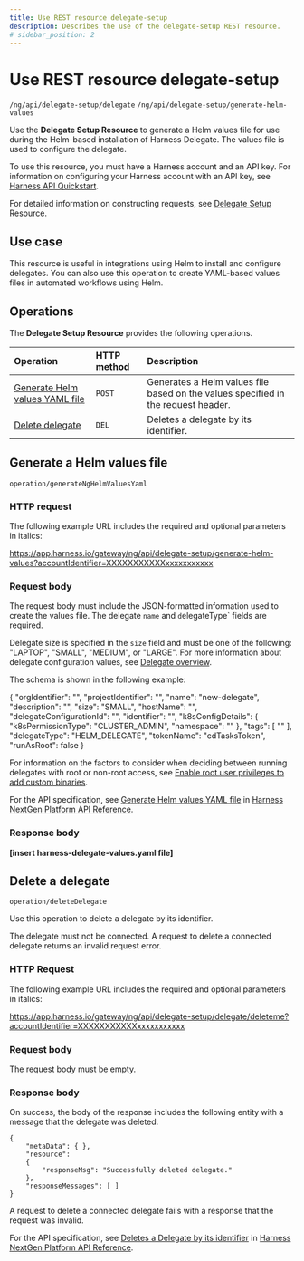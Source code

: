 ```yaml
---
title: Use REST resource delegate-setup
description: Describes the use of the delegate-setup REST resource.
# sidebar_position: 2
---
```



# Use REST resource delegate-setup
`/ng/api/delegate-setup/delegate`
`/ng/api/delegate-setup/generate-helm-values`


Use the **Delegate Setup Resource** to generate a Helm values file for use during the Helm-based installation of Harness Delegate. The values file is used to configure the delegate.

To use this resource, you must have a Harness account and an API key. For information on configuring your Harness account with an API key, see [Harness API Quickstart](https://docs.harness.io/article/f0aqiv3td7-api-quickstart).

For detailed information on constructing requests, see [Delegate Setup Resource](https://apidocs.harness.io/tag/Delegate-Setup-Resource).

## Use case

This resource is useful in integrations using Helm to install and configure delegates. You can also use this operation to create YAML-based values files in automated workflows using Helm.

## Operations

The **Delegate Setup Resource** provides the following operations.

| **Operation** | **HTTP method** | **Description** |
| :-- | :-- | :-- |
| [Generate Helm values YAML file](https://apidocs.harness.io/tag/Delegate-Setup-Resource#operation/generateNgHelmValuesYaml) | `POST` | Generates a Helm values file based on the values specified in the request header. |
| [Delete delegate](https://apidocs.harness.io/tag/Delegate-Setup-Resource#operation/deleteDelegate) | `DEL` | Deletes a delegate by its identifier. |

## Generate a Helm values file
`operation/generateNgHelmValuesYaml`

### HTTP request

The following example URL includes the required and optional parameters in italics:

https://app.harness.io/gateway/ng/api/delegate-setup/generate-helm-values?accountIdentifier=XXXXXXXXXXXxxxxxxxxxxx

### Request body

The request body must include the JSON-formatted information used to create the values file. The delegate `name` and `d`elegateType` fields are required. 

Delegate size is specified in the `size` field and must be one of the following: "LAPTOP", "SMALL", "MEDIUM", or "LARGE". For more information about delegate configuration values, see [Delegate overview](/docs/platform/2_Delegates/get-started-with-delegates/delegates-overview.md).

The schema is shown in the following example:

{
  "orgIdentifier": "",
  "projectIdentifier": "",
  "name": "new-delegate",
  "description": "",
  "size": "SMALL",
  "hostName": "",
  "delegateConfigurationId": "",
  "identifier": "",
  "k8sConfigDetails": {
    "k8sPermissionType": "CLUSTER_ADMIN",
    "namespace": ""
  },
  "tags": [
    ""
  ],
  "delegateType": "HELM_DELEGATE",
  "tokenName": "cdTasksToken",
  "runAsRoot": false
}

For information on the factors to consider when deciding between running delegates with root or non-root access, see [Enable root user privileges to add custom binaries](/docs/platform/2_Delegates/customize-delegates/enable-root-user-privileges-to-add-custom-binaries.md).

For the API specification, see [Generate Helm values YAML file](https://apidocs.harness.io/tag/Delegate-Setup-Resource#operation/generateNgHelmValuesYaml) in [Harness NextGen Platform API Reference](https://apidocs.harness.io/).

### Response body

**[insert harness-delegate-values.yaml file]**

## Delete a delegate
`operation/deleteDelegate`

Use this operation to delete a delegate by its identifier. 

The delegate must not be connected. A request to delete a connected delegate returns an invalid request error.

### HTTP Request
The following example URL includes the required and optional parameters in italics:

https://app.harness.io/gateway/ng/api/delegate-setup/delegate/deleteme?accountIdentifier=XXXXXXXXXXXxxxxxxxxxxx

### Request body

The request body must be empty.

### Response body

On success, the body of the response includes the following entity with a message that the delegate was deleted. 

```
{
    "metaData": { },
    "resource":
    {
        "responseMsg": "Successfully deleted delegate."
    },
    "responseMessages": [ ]
}
```

A request to delete a connected delegate fails with a response that the request was invalid.

For the API specification, see [Deletes a Delegate by its identifier](https://apidocs.harness.io/tag/Delegate-Setup-Resource#operation/deleteDelegate) in [Harness NextGen Platform API Reference](https://apidocs.harness.io/).




